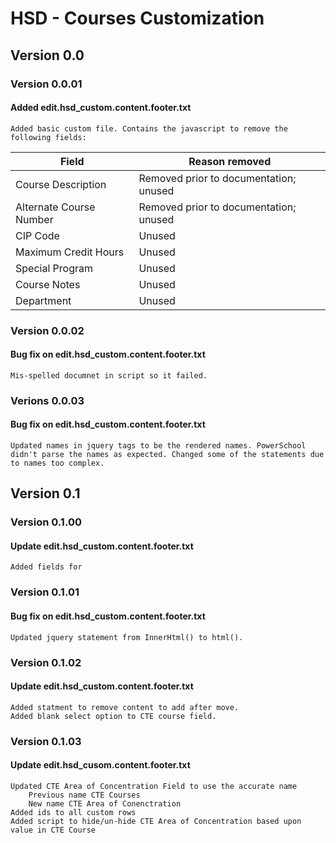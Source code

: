 # HSD - Courses Customization

## Version 0.0
### Version 0.0.01  
#### Added edit.hsd_custom.content.footer.txt
    Added basic custom file. Contains the javascript to remove the following fields:
<table>
    <thead>
        <tr>
            <th>Field</th>
            <th>Reason removed</th>
        </tr>
    </thead>
    <tbody>
        <tr>
            <td>
                Course Description
            </td>
            <td>
                Removed prior to documentation; unused
            </td>
        </tr>
        <tr>
            <td>
                Alternate Course Number
            </td>
            <td>
                Removed prior to documentation; unused
            </td>
        </tr>
        <tr>
            <td>
                CIP Code
            </td>
            <td>
                Unused
            </td>
        </tr>
        <tr>
            <td>
                Maximum Credit Hours
            </td>
            <td>
                Unused
            </td>
        </tr>
        <tr>
            <td>
                Special Program
            </td>
            <td>
                Unused
            </td>
        </tr>
        <tr>
            <td>
                Course Notes
            </td>
            <td>
                Unused
            </td>
        </tr>
        <tr>
            <td>
                Department
            </td>
            <td>
                Unused
            </td>
        </tr>
    </tbody>
</table>

### Version 0.0.02
#### Bug fix on edit.hsd_custom.content.footer.txt
    Mis-spelled documnet in script so it failed. 

### Verions 0.0.03
#### Bug fix on edit.hsd_custom.content.footer.txt
    Updated names in jquery tags to be the rendered names. PowerSchool didn't parse the names as expected. Changed some of the statements due to names too complex. 

## Version 0.1
### Version 0.1.00
#### Update edit.hsd_custom.content.footer.txt
    Added fields for 

### Version 0.1.01
#### Bug fix on edit.hsd_custom.content.footer.txt
    Updated jquery statement from InnerHtml() to html(). 

### Version 0.1.02
#### Update edit.hsd_custom.content.footer.txt
    Added statment to remove content to add after move.
    Added blank select option to CTE course field.

### Version 0.1.03
#### Update edit.hsd_cusom.content.footer.txt
    Updated CTE Area of Concentration Field to use the accurate name
        Previous name CTE Courses
        New name CTE Area of Conenctration
    Added ids to all custom rows
    Added script to hide/un-hide CTE Area of Concentration based upon value in CTE Course